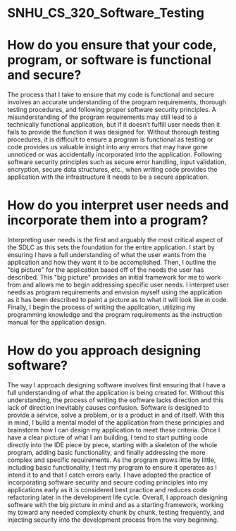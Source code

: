 # SNHU_CS_320_Software_Testing

# How do you ensure that your code, program, or software is functional and secure?
  The process that I take to ensure that my code is functional and secure involves an accurate understanding of the program requirements, thorough testing procedures, and following proper software security principles. A misunderstanding of the program requirements may still lead to a technically functional application, but if it doesn’t fulfill user needs then it fails to provide the function it was designed for. Without thorough testing procedures, it is difficult to ensure a program is functional as testing or code provides us valuable insight into any errors that may have gone unnoticed or was accidentally incorporated into the application. Following software security principles such as secure error handling, input validation, encryption, secure data structures, etc.,  when writing code provides the application with the infrastructure it needs to be a secure application.
  
# How do you interpret user needs and incorporate them into a program?
  Interpreting user needs is the first and arguably the most critical aspect of the SDLC as this sets the foundation for the entire application. I start by ensuring I have a full understanding of what the user wants from the application and how they want it to be accomplished. Then, I outline the "big picture" for the application based off of the needs the user has described. This "big picture" provides an initial framework for me to work from and allows me to begin addressing specific user needs. I interpret user needs as program requirements and envision myself using the application as it has been described to paint a picture as to what it will look like in code. Finally, I begin the process of writing the application, utilizing my programming knowledge and the program requirements as the instruction manual for the application design.
  
# How do you approach designing software?
  The way I approach designing software involves first ensuring that I have a full understanding of what the application is being created for. Without this understanding, the process of writing the software lacks direction and this lack of direction inevitably causes confusion. Software is designed to provide a service, solve a problem, or is a product in and of itself. With this in mind, I build a mental model of the application from these principles and brainstorm how I can design my application to meet these criteria.  Once I have a clear picture of what I am building, I tend to start putting code directly into the IDE piece by piece, starting with a skeleton of the whole program, adding basic functionality, and finally addressing the more complex and specific requirements. As the program grows little by little, including basic functionality, I test my program to ensure it operates as I intend it to and that I catch errors early. I have adopted the practice of incorporating software security and secure coding principles into my applications early as it is considered best practice and reduces code refactoring later in the development life cycle. Overall, I approach designing software with the big picture in mind and as a starting framework, working my toward any needed complexity chunk by chunk, testing frequently, and injecting security into the development process from the very beginning. 
